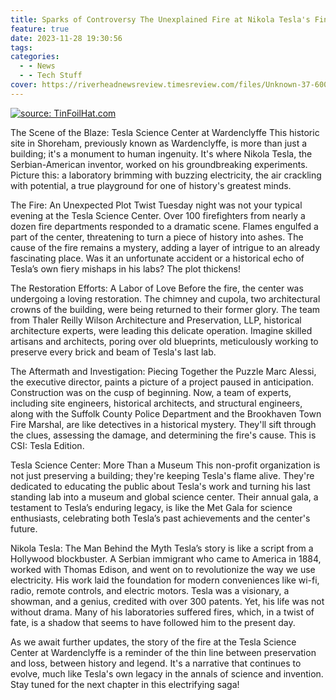 ```yaml
---
title: Sparks of Controversy The Unexplained Fire at Nikola Tesla's Final Laboratory
feature: true
date: 2023-11-28 19:30:56
tags:
categories:
  - - News
  - - Tech Stuff
cover: https://riverheadnewsreview.timesreview.com/files/Unknown-37-600x450.jpeg
---
```

<a href="https://imgur.com/mXeiOlJ"><img src="https://i.imgur.com/mXeiOlJ.jpg" title="source: TinFoilHat.com" /></a>

The Scene of the Blaze: Tesla Science Center at Wardenclyffe
This historic site in Shoreham, previously known as Wardenclyffe, is more than just a building; it's a monument to human ingenuity. It's where Nikola Tesla, the Serbian-American inventor, worked on his groundbreaking experiments. Picture this: a laboratory brimming with buzzing electricity, the air crackling with potential, a true playground for one of history's greatest minds.

The Fire: An Unexpected Plot Twist
Tuesday night was not your typical evening at the Tesla Science Center. Over 100 firefighters from nearly a dozen fire departments responded to a dramatic scene. Flames engulfed a part of the center, threatening to turn a piece of history into ashes. The cause of the fire remains a mystery, adding a layer of intrigue to an already fascinating place. Was it an unfortunate accident or a historical echo of Tesla’s own fiery mishaps in his labs? The plot thickens!


The Restoration Efforts: A Labor of Love
Before the fire, the center was undergoing a loving restoration. The chimney and cupola, two architectural crowns of the building, were being returned to their former glory. The team from Thaler Reilly Wilson Architecture and Preservation, LLP, historical architecture experts, were leading this delicate operation. Imagine skilled artisans and architects, poring over old blueprints, meticulously working to preserve every brick and beam of Tesla's last lab.

The Aftermath and Investigation: Piecing Together the Puzzle
Marc Alessi, the executive director, paints a picture of a project paused in anticipation. Construction was on the cusp of beginning. Now, a team of experts, including site engineers, historical architects, and structural engineers, along with the Suffolk County Police Department and the Brookhaven Town Fire Marshal, are like detectives in a historical mystery. They'll sift through the clues, assessing the damage, and determining the fire's cause. This is CSI: Tesla Edition.


Tesla Science Center: More Than a Museum
This non-profit organization is not just preserving a building; they're keeping Tesla's flame alive. They're dedicated to educating the public about Tesla's work and turning his last standing lab into a museum and global science center. Their annual gala, a testament to Tesla’s enduring legacy, is like the Met Gala for science enthusiasts, celebrating both Tesla’s past achievements and the center's future.

Nikola Tesla: The Man Behind the Myth
Tesla’s story is like a script from a Hollywood blockbuster. A Serbian immigrant who came to America in 1884, worked with Thomas Edison, and went on to revolutionize the way we use electricity. His work laid the foundation for modern conveniences like wi-fi, radio, remote controls, and electric motors. Tesla was a visionary, a showman, and a genius, credited with over 300 patents. Yet, his life was not without drama. Many of his laboratories suffered fires, which, in a twist of fate, is a shadow that seems to have followed him to the present day.

As we await further updates, the story of the fire at the Tesla Science Center at Wardenclyffe is a reminder of the thin line between preservation and loss, between history and legend. It's a narrative that continues to evolve, much like Tesla's own legacy in the annals of science and invention. Stay tuned for the next chapter in this electrifying saga!